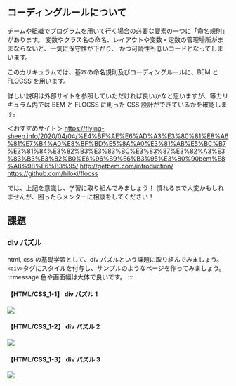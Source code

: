 ## コーディングルールについて

チームや組織でプログラムを用いて行く場合の必要な要素の一つに「命名規則」があります。
変数やクラス名の命名、レイアウトや変数・定数の管理場所がままならないと、一気に保守性が下がり、
かつ可読性も低いコードとなってしまいます。

このカリキュラムでは、基本の命名規則及びコーディングルールに、BEM と FLOCSS を用います。

詳しい説明は外部サイトを参照していただければ良いかなと思いますが、等カリキュラム内では BEM と FLOCSS に則った
CSS 設計ができているかを確認します。

＜おすすめサイト＞
https://flying-sheep.info/2020/04/04/%E4%BF%AE%E6%AD%A3%E3%80%81%E8%A6%81%E7%B4%A0%E8%BF%BD%E5%8A%A0%E3%81%AB%E5%BC%B7%E3%81%84%E3%82%B3%E3%83%BC%E3%83%87%E3%82%A3%E3%83%B3%E3%82%B0%E6%96%B9%E6%B3%95%E3%80%90bem%E8%A8%98%E6%B3%95/
http://getbem.com/introduction/
https://github.com/hiloki/flocss

では、上記を意識し、学習に取り組んでみましょう！
慣れるまで大変かもしれませんが、困ったらメンターに相談をしてください！

## 課題

### div パズル

html, css の基礎学習として、div パズルという課題に取り組んでみましょう。
`<div>`タグにスタイルを付与し、サンプルのようなページを作ってみましょう。
:::message
色や画面幅は大体で良いです。
:::

#### 【HTML/CSS_1-1】 div パズル 1

![](https://www.autumn-group.com/wp-content/uploads/2023/10/htmlcss1.png)

#### 【HTML/CSS_1-2】 div パズル 2

![](https://www.autumn-group.com/wp-content/uploads/2023/10/f82f650756d9-20220308.png)

#### 【HTML/CSS_1-3】 div パズル 3

![](https://www.autumn-group.com/wp-content/uploads/2023/10/7e08ef9eafd2-20220308.png)
